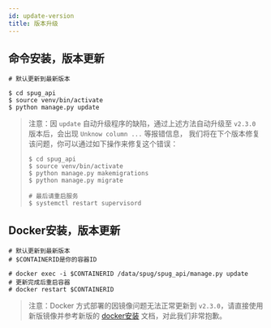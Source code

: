 ```yaml
---
id: update-version
title: 版本升级
---
```

## 命令安装，版本更新
```
# 默认更新到最新版本

$ cd spug_api
$ source venv/bin/activate
$ python manage.py update

```

> 注意：因 `update` 自动升级程序的缺陷，通过上述方法自动升级至 `v2.3.0` 版本后，会出现 `Unknow column ...` 等报错信息，
>我们将在下个版本修复该问题，你可以通过如下操作来修复这个错误：
> ```shell script
> $ cd spug_api
> $ source venv/bin/activate
> $ python manage.py makemigrations
> $ python manage.py migrate
> 
> # 最后请重启服务
> $ systemctl restart supervisord
> ```

## Docker安装，版本更新
```
# 默认更新到最新版本
# $CONTAINERID是你的容器ID

# docker exec -i $CONTAINERID /data/spug/spug_api/manage.py update 
# 更新完成后重启容器
# docker restart $CONTAINERID
```

> 注意：Docker 方式部署的因镜像问题无法正常更新到 `v2.3.0`，请直接使用新版镜像并参考新版的 [docker安装](/docs/install-docker) 文档，对此我们非常抱歉。